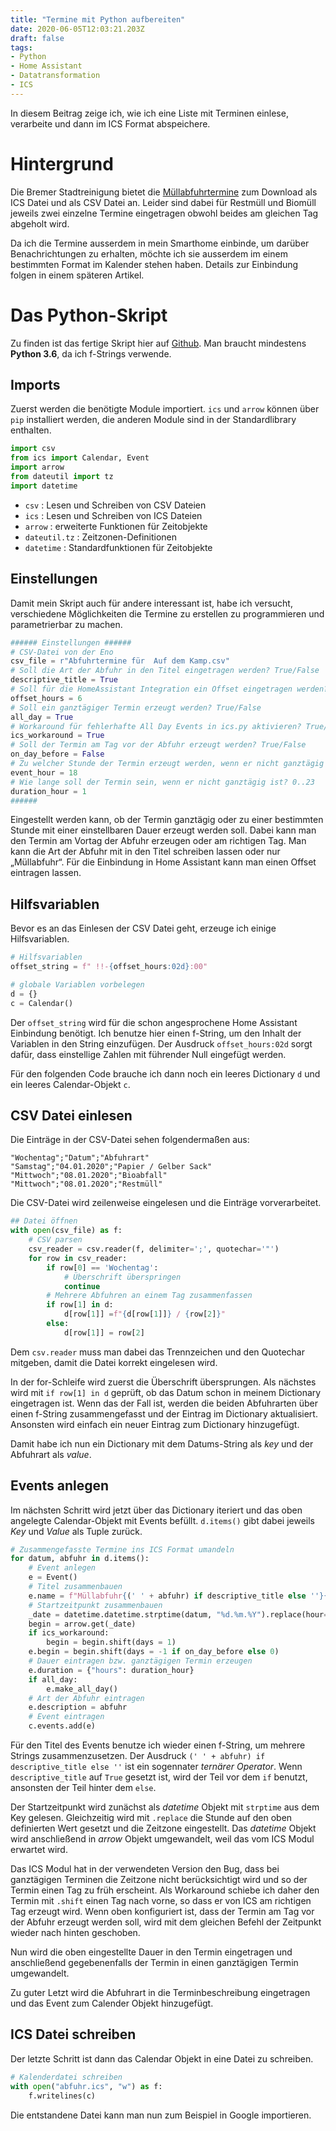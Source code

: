 ```yaml
---
title: "Termine mit Python aufbereiten"
date: 2020-06-05T12:03:21.203Z
draft: false
tags: 
- Python 
- Home Assistant
- Datatransformation
- ICS
---
```


In diesem Beitrag zeige ich, wie ich eine Liste mit Terminen einlese, verarbeite und dann im ICS Format abspeichere.

# Hintergrund
Die Bremer Stadtreinigung bietet die [Müllabfuhrtermine][1] zum Download als ICS Datei und als CSV Datei an. Leider sind dabei für Restmüll und Biomüll jeweils zwei einzelne Termine eingetragen obwohl beides am gleichen Tag abgeholt wird.

Da ich die Termine ausserdem in mein Smarthome einbinde, um darüber Benachrichtungen zu erhalten, möchte ich sie ausserdem im einem bestimmten Format im Kalender stehen haben. Details zur Einbindung folgen in einem späteren Artikel.

# Das Python-Skript
Zu finden ist das fertige Skript hier auf [Github][2]. Man braucht mindestens **Python 3.6**, da ich f-Strings verwende.

## Imports
Zuerst werden die benötigte Module importiert. `ics` und `arrow` können über `pip` installiert werden, die anderen Module sind in der Standardlibrary enthalten.

```python
import csv
from ics import Calendar, Event
import arrow
from dateutil import tz
import datetime
```

* `csv` : Lesen und Schreiben von CSV Dateien
* `ics` : Lesen und Schreiben von ICS Dateien
* `arrow` : erweiterte Funktionen für Zeitobjekte
* `dateutil.tz` : Zeitzonen-Definitionen
* `datetime` : Standardfunktionen für Zeitobjekte

## Einstellungen
Damit mein Skript auch für andere interessant ist, habe ich versucht, verschiedene Möglichkeiten die Termine zu erstellen zu programmieren und parametrierbar zu machen.

```python
###### Einstellungen ######
# CSV-Datei von der Eno
csv_file = r"Abfuhrtermine für  Auf dem Kamp.csv"
# Soll die Art der Abfuhr in den Titel eingetragen werden? True/False
descriptive_title = True
# Soll für die HomeAssistant Integration ein Offset eingetragen werden? 0..23
offset_hours = 6
# Soll ein ganztägiger Termin erzeugt werden? True/False
all_day = True
# Workaround für fehlerhafte All Day Events in ics.py aktivieren? True/False
ics_workaround = True
# Soll der Termin am Tag vor der Abfuhr erzeugt werden? True/False
on_day_before = False
# Zu welcher Stunde der Termin erzeugt werden, wenn er nicht ganztägig ist? 0..23
event_hour = 18
# Wie lange soll der Termin sein, wenn er nicht ganztägig ist? 0..23
duration_hour = 1
######
```

Eingestellt werden kann, ob der Termin ganztägig oder zu einer bestimmten Stunde mit einer einstellbaren Dauer erzeugt werden soll. Dabei kann man den Termin am Vortag der Abfuhr erzeugen oder am richtigen Tag.
Man kann die Art der Abfuhr mit in den Titel schreiben lassen oder nur &bdquo;Müllabfuhr&ldquo;. Für die Einbindung in Home Assistant kann man einen Offset eintragen lassen.

## Hilfsvariablen
Bevor es an das Einlesen der CSV Datei geht, erzeuge ich einige Hilfsvariablen.

```python
# Hilfsvariablen
offset_string = f" !!-{offset_hours:02d}:00"

# globale Variablen vorbelegen
d = {}
c = Calendar()
```

Der `offset_string` wird für die schon angesprochene Home Assistant Einbindung benötigt. Ich benutze hier einen f-String, um den Inhalt der Variablen in den String einzufügen. Der Ausdruck `offset_hours:02d` sorgt dafür, dass einstellige Zahlen mit führender Null eingefügt werden.

Für den folgenden Code brauche ich dann noch ein leeres Dictionary `d` und ein leeres Calendar-Objekt `c`.

## CSV Datei einlesen
Die Einträge in der CSV-Datei sehen folgendermaßen aus:
```text
"Wochentag";"Datum";"Abfuhrart"
"Samstag";"04.01.2020";"Papier / Gelber Sack"
"Mittwoch";"08.01.2020";"Bioabfall"
"Mittwoch";"08.01.2020";"Restmüll"
```

Die CSV-Datei wird zeilenweise eingelesen und die Einträge vorverarbeitet.
```python
## Datei öffnen
with open(csv_file) as f:
    # CSV parsen
    csv_reader = csv.reader(f, delimiter=';', quotechar='"')
    for row in csv_reader:
        if row[0] == 'Wochentag':
            # Überschrift überspringen
            continue
        # Mehrere Abfuhren an einem Tag zusammenfassen
        if row[1] in d:
            d[row[1]] =f"{d[row[1]]} / {row[2]}"
        else:
            d[row[1]] = row[2]
```

Dem `csv.reader` muss man dabei das Trennzeichen und den Quotechar mitgeben, damit die Datei korrekt eingelesen wird. 

In der for-Schleife wird zuerst die Überschrift übersprungen. Als nächstes wird mit `if row[1] in d` geprüft, ob das Datum schon in meinem Dictionary eingetragen ist. Wenn das der Fall ist, werden die beiden Abfuhrarten über einen f-String zusammengefasst und der Eintrag im Dictionary aktualisiert.
Ansonsten wird einfach ein neuer Eintrag zum Dictionary hinzugefügt.

Damit habe ich nun ein Dictionary mit dem Datums-String als *key* und der Abfuhrart als *value*.

## Events anlegen
Im nächsten Schritt wird jetzt über das Dictionary iteriert und das oben angelegte Calendar-Objekt mit Events befüllt. `d.items()` gibt dabei jeweils *Key* und *Value* als Tuple zurück.
```python
# Zusammengefasste Termine ins ICS Format umandeln
for datum, abfuhr in d.items():
    # Event anlegen
    e = Event()
    # Titel zusammenbauen
    e.name = f"Müllabfuhr{(' ' + abfuhr) if descriptive_title else ''}{offset_string if offset_hours > 0 else ''}"
    # Startzeitpunkt zusammenbauen
    _date = datetime.datetime.strptime(datum, "%d.%m.%Y").replace(hour=event_hour, tzinfo=tz.gettz("Europe/Berlin"))
    begin = arrow.get(_date)
    if ics_workaround:
        begin = begin.shift(days = 1)
    e.begin = begin.shift(days = -1 if on_day_before else 0)
    # Dauer eintragen bzw. ganztägigen Termin erzeugen
    e.duration = {"hours": duration_hour}
    if all_day:
        e.make_all_day()
    # Art der Abfuhr eintragen
    e.description = abfuhr
    # Event eintragen
    c.events.add(e)
```

Für den Titel des Events benutze ich wieder einen f-String, um mehrere Strings zusammenzusetzen.
Der Ausdruck `(' ' + abfuhr) if descriptive_title else ''` ist ein sogennater *ternärer Operator*.
Wenn `descriptive_title` auf `True` gesetzt ist, wird der Teil vor dem `if` benutzt, ansonsten der Teil hinter dem `else`.

Der Startzeitpunkt wird zunächst als *datetime* Objekt mit `strptime` aus dem Key gelesen.
Gleichzeitig wird mit `.replace` die Stunde auf den oben definierten Wert gesetzt und die Zeitzone eingestellt.
Das *datetime* Objekt wird anschließend in *arrow* Objekt umgewandelt, weil das vom ICS Modul erwartet wird.

Das ICS Modul hat in der verwendeten Version den Bug, dass bei ganztägigen Terminen die Zeitzone nicht berücksichtigt wird und so der Termin einen Tag zu früh erscheint. 
Als Workaround schiebe ich daher den Termin mit `.shift` einen Tag nach vorne, so dass er von ICS am richtigen Tag erzeugt wird. 
Wenn oben konfiguriert ist, dass der Termin am Tag vor der Abfuhr erzeugt werden soll, wird mit dem gleichen Befehl der Zeitpunkt wieder nach hinten geschoben.

Nun wird die oben eingestellte Dauer in den Termin eingetragen und anschließend gegebenenfalls der Termin in einen ganztägigen Termin umgewandelt.

Zu guter Letzt wird die Abfuhrart in die Terminbeschreibung eingetragen und das Event zum Calender Objekt hinzugefügt.

## ICS Datei schreiben
Der letzte Schritt ist dann das Calendar Objekt in eine Datei zu schreiben.
```python
# Kalenderdatei schreiben
with open("abfuhr.ics", "w") as f:
    f.writelines(c)
```

Die entstandene Datei kann man nun zum Beispiel in Google importieren.


[1]: https://www.die-bremer-stadtreinigung.de/privatkunden/entsorgung/bremer_abfallkalender-23080 "Bremer Abfallkalender"
[2]: https://github.com/Syralist/Abfallkalender "Syralist/Abfallkalender"